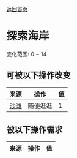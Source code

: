 [返回首页](index.md)  
# 探索海岸  
变化范围: 0 ~ 14  
## 可被以下操作改变  
来源  |  操作  |  值  
----  |  ----  |  ----  
[沙滩](Beach.md)  |  随便逛逛  |  1  
## 被以下操作需求  
来源  |  操作  |  值  
----  |  ----  |  ----  
